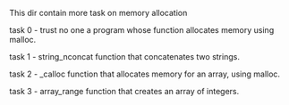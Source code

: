 This dir contain more task on memory allocation

task 0 - trust  no one
a program whose function allocates memory using malloc.

task 1 - string_nconcat
function that concatenates two strings.

task 2 - _calloc
function that allocates memory for an array, using malloc.

task 3 - array_range
function that creates an array of integers.




